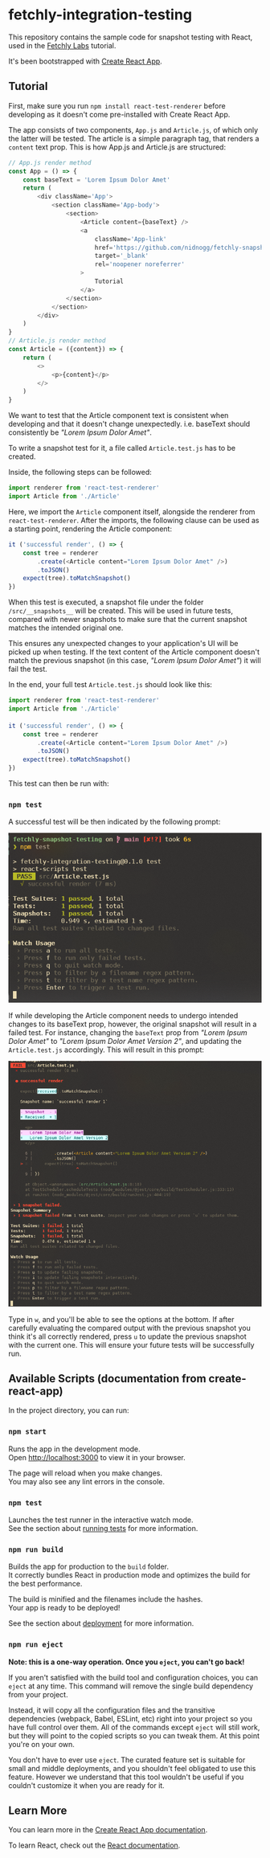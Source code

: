 # fetchly-integration-testing

This repository contains the sample code for snapshot testing with React, used in the [Fetchly Labs](https://www.fetch.ly/) tutorial.

It's been bootstrapped with [Create React App](https://github.com/facebook/create-react-app).

## Tutorial

First, make sure you run `npm install react-test-renderer` before developing as it doesn't come pre-installed with Create React App.

The app consists of two components, `App.js` and `Article.js`, of which only the latter will be tested. The article is a simple paragraph tag, that renders a `content` text prop.
This is how App.js and Article.js are structured:
```javascript
// App.js render method
const App = () => {
    const baseText = 'Lorem Ipsum Dolor Amet'
    return (
        <div className='App'>
            <section className='App-body'>
                <section>
                    <Article content={baseText} />
                    <a
                        className='App-link'
                        href='https://github.com/nidnogg/fetchly-snapshot-testing'
                        target='_blank'
                        rel='noopener noreferrer'
                    >
                        Tutorial
                    </a>
                </section>
            </section>
        </div>
    )
}
// Article.js render method
const Article = ({content}) => {
    return (
        <>
            <p>{content}</p>
        </>
    )
}
```

We want to test that the Article component text is consistent when developing and that it doesn't change unexpectedly. i.e. baseText should consistently be *"Lorem Ipsum Dolor Amet"*.

To write a snapshot test for it, a file called `Article.test.js` has to be created.

Inside, the following steps can be followed:

```javascript
import renderer from 'react-test-renderer'
import Article from './Article'
```

Here, we import the `Article` component itself, alongside the renderer from `react-test-renderer`. After the imports, the following clause can be used as a starting point, rendering the Article component:

```javascript
it ('successful render', () => {
    const tree = renderer
        .create(<Article content="Lorem Ipsum Dolor Amet" />)
        .toJSON()
    expect(tree).toMatchSnapshot()
})
```

When this test is executed, a snapshot file under the folder `/src/__snapshots__` will be created. This will be used in future tests, compared with newer snapshots to make sure that the current snapshot matches the intended original one.

This ensures any unexpected changes to your application's UI will be picked up when testing. If the text content of the Article component doesn't match the previous snapshot (in this case, *"Lorem Ipsum Dolor Amet"*) it will fail the test.

In the end, your full test `Article.test.js` should look like this:

```javascript
import renderer from 'react-test-renderer'
import Article from './Article'

it ('successful render', () => {
    const tree = renderer
        .create(<Article content="Lorem Ipsum Dolor Amet" />)
        .toJSON()
    expect(tree).toMatchSnapshot()
})
```

This test can then be run with: 

### `npm test`

A successful test will be then indicated by the following prompt:

![successful_text](./public/img/successful_test.png)

If while developing the Article component needs to undergo intended changes to its baseText prop, however, the original snapshot will result in a failed test. For instance, changing the `baseText` prop from *"Lorem Ipsum Dolor Amet"* to *"Lorem Ipsum Dolor Amet Version 2"*, and updating the `Article.test.js` accordingly. This will result in this prompt:

![failed_text](./public/img/failed_test.png)

Type in `w`, and you'll be able to see the options at the bottom. If after carefully evaluating the compared output with the previous snapshot you think it's all correctly rendered, press `u` to update the previous snapshot with the current one. This will ensure your future tests will be successfully run.

## Available Scripts (documentation from create-react-app)

In the project directory, you can run:

### `npm start`

Runs the app in the development mode.\
Open [http://localhost:3000](http://localhost:3000) to view it in your browser.

The page will reload when you make changes.\
You may also see any lint errors in the console.

### `npm test`

Launches the test runner in the interactive watch mode.\
See the section about [running tests](https://facebook.github.io/create-react-app/docs/running-tests) for more information.

### `npm run build`

Builds the app for production to the `build` folder.\
It correctly bundles React in production mode and optimizes the build for the best performance.

The build is minified and the filenames include the hashes.\
Your app is ready to be deployed!

See the section about [deployment](https://facebook.github.io/create-react-app/docs/deployment) for more information.

### `npm run eject`

**Note: this is a one-way operation. Once you `eject`, you can't go back!**

If you aren't satisfied with the build tool and configuration choices, you can `eject` at any time. This command will remove the single build dependency from your project.

Instead, it will copy all the configuration files and the transitive dependencies (webpack, Babel, ESLint, etc) right into your project so you have full control over them. All of the commands except `eject` will still work, but they will point to the copied scripts so you can tweak them. At this point you're on your own.

You don't have to ever use `eject`. The curated feature set is suitable for small and middle deployments, and you shouldn't feel obligated to use this feature. However we understand that this tool wouldn't be useful if you couldn't customize it when you are ready for it.

## Learn More

You can learn more in the [Create React App documentation](https://facebook.github.io/create-react-app/docs/getting-started).

To learn React, check out the [React documentation](https://reactjs.org/).
